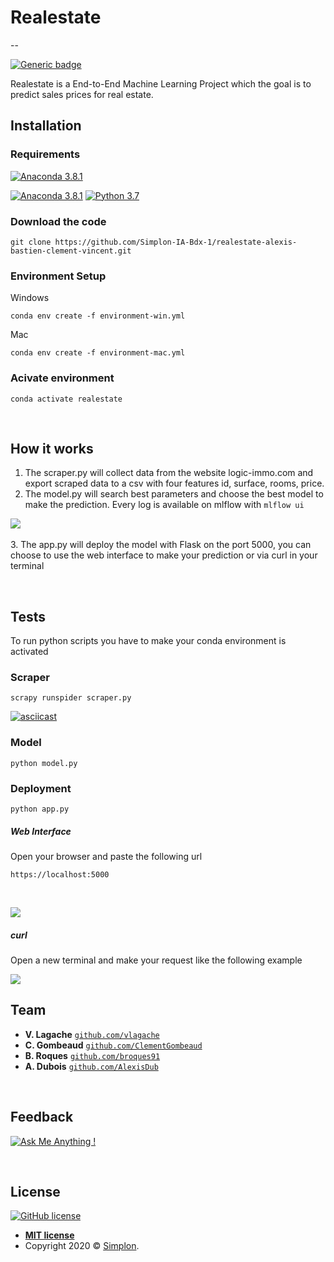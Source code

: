# Realestate
-- 

[![Generic badge](https://img.shields.io/badge/Project-MachineLearning-<COLOR>.svg)](https://shields.io/)



Realestate is a End-to-End Machine Learning Project which the goal is to predict sales prices for real estate.
<br>
## Installation
### Requirements

[![Anaconda 3.8.1](https://anaconda.org/anaconda/anaconda/badges/platforms.svg)]()


[![Anaconda 3.8.1](https://anaconda.org/anaconda/anaconda/badges/version.svg)](https://www.anaconda.com/distribution/)
[![Python 3.7](https://img.shields.io/badge/python-3.7-blue.svg)](https://www.python.org/downloads/)





### Download the code

```
git clone https://github.com/Simplon-IA-Bdx-1/realestate-alexis-bastien-clement-vincent.git
```


### Environment Setup
Windows

```
conda env create -f environment-win.yml
```
Mac

```
conda env create -f environment-mac.yml
```

### Acivate environment

```
conda activate realestate
```

<br>

## How it works
1. The scraper.py will collect data from the website logic-immo.com and export scraped data to a csv with four features id, surface, rooms, price.
2. The model.py will search best parameters and choose the best model to make the prediction. Every log is available on mlflow with `mlflow ui`


![](https://media.discordapp.net/attachments/666995712613023744/691584605601398814/mlflow.PNG?width=1440&height=401) 
<br><br>
3. The app.py will deploy the model with Flask on the port 5000, you can choose to use the web interface to make your prediction or via curl in your terminal

<br>

## Tests
To run python scripts you have to make your conda environment is activated
<br>

### Scraper

```
scrapy runspider scraper.py
```


[![asciicast](https://asciinema.org/a/ZT0DKHv4S7tS3cKes0Cszs1xQ.svg)](https://asciinema.org/a/ZT0DKHv4S7tS3cKes0Cszs1xQ)
### Model
```
python model.py
```
### Deployment
```
python app.py
```
##### Web Interface
Open your browser and paste the following url
```
https://localhost:5000
```
<br>

![](https://media.discordapp.net/attachments/666995712613023744/692408442211795094/realestate-web.png)

##### curl
Open a new terminal and make your request like the following example

![](https://cdn.discordapp.com/attachments/638735265262862376/690108402004787214/API_Realestate.png)
<br>

## Team

* **V. Lagache** <a href="http://github.com/vlagache" target="_blank">`github.com/vlagache`</a>
* **C. Gombeaud** <a href="https://github.com/ClementGombeaud" target="_blank">`github.com/ClementGombeaud`</a>
* **B. Roques** <a href="http://github.com/broques" target="_blank">`github.com/broques91`</a>
* **A. Dubois** <a href="https://github.com/AlexisDub" target="_blank">`github.com/AlexisDub`</a>

<br>

## Feedback

[![Ask Me Anything !](https://img.shields.io/badge/Ask%20me-anything-1abc9c.svg)](https://github.com/broques91)

<br>

## License

[![GitHub license](https://img.shields.io/github/license/Naereen/StrapDown.js.svg)](https://github.com/Naereen/StrapDown.js/blob/master/LICENSE)

- **[MIT license](http://opensource.org/licenses/mit-license.php)**
- Copyright 2020 © <a href="https://simplon.co/" target="_blank">Simplon</a>.

